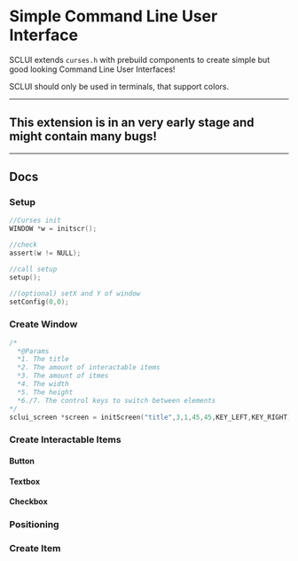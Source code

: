 # Simple Command Line User Interface

SCLUI extends ```curses.h``` with prebuild components to create simple but good looking Command Line User Interfaces!

SCLUI should only be used in terminals, that support colors.

---
## This extension is in an very early stage and might contain many bugs!
---

## Docs

### Setup

```C
//Curses init
WINDOW *w = initscr();

//check
assert(w != NULL);

//call setup
setup();

//(optional) setX and Y of window
setConfig(0,0);
```

### Create Window

```C
/*
  *@Params
  *1. The title
  *2. The amount of interactable items
  *3. The amount of itmes
  *4. The width
  *5. The height
  *6./7. The control keys to switch between elements
*/
sclui_screen *screen = initScreen("title",3,1,45,45,KEY_LEFT,KEY_RIGHT);
``` 

### Create Interactable Items
#### Button
#### Textbox
#### Checkbox
### Positioning

### Create Item
